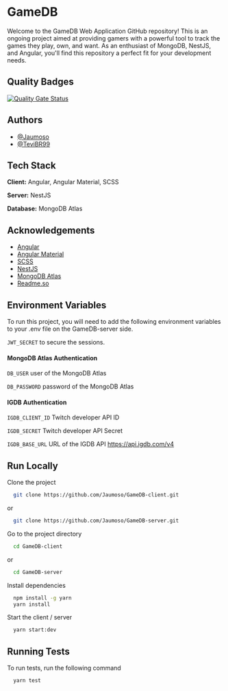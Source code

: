 
# GameDB

Welcome to the GameDB Web Application GitHub repository! This is an ongoing project aimed at providing gamers with a powerful tool to track the games they play, own, and want. As an enthusiast of MongoDB, NestJS, and Angular, you'll find this repository a perfect fit for your development needs.


## Quality Badges

[![Quality Gate Status](https://sonarcloud.io/api/project_badges/measure?project=Jaumoso_GameDB-server&metric=alert_status)](https://sonarcloud.io/summary/new_code?id=Jaumoso_GameDB-server)
## Authors

- [@Jaumoso](https://www.github.com/Jaumoso)
- [@TeviBR99](https://www.github.com/TeviBR99)


## Tech Stack

**Client:** Angular, Angular Material, SCSS

**Server:** NestJS

**Database:** MongoDB Atlas

## Acknowledgements

 - [Angular](https://angular.io/)
 - [Angular Material](https://material.angular.io/)
 - [SCSS](https://sass-lang.com/)
 - [NestJS](https://nestjs.com/)
 - [MongoDB Atlas](https://www.mongodb.com/atlas)
 - [Readme.so](https://readme.so/)


## Environment Variables

To run this project, you will need to add the following environment variables to your .env file on the GameDB-server side.

`JWT_SECRET` to secure the sessions.

#### MongoDB Atlas Authentication
`DB_USER` user of the MongoDB Atlas

`DB_PASSWORD` password of the MongoDB Atlas

#### IGDB Authentication

`IGDB_CLIENT_ID` Twitch developer API ID

`IGDB_SECRET` Twitch developer API Secret

`IGDB_BASE_URL` URL of the IGDB API https://api.igdb.com/v4
## Run Locally

Clone the project

```bash
  git clone https://github.com/Jaumoso/GameDB-client.git
```
or
```bash
  git clone https://github.com/Jaumoso/GameDB-server.git
```

Go to the project directory

```bash
  cd GameDB-client
```
or
```bash
  cd GameDB-server
```

Install dependencies

```bash
  npm install -g yarn
  yarn install
```

Start the client / server

```bash
  yarn start:dev
```


## Running Tests

To run tests, run the following command

```bash
  yarn test
```


